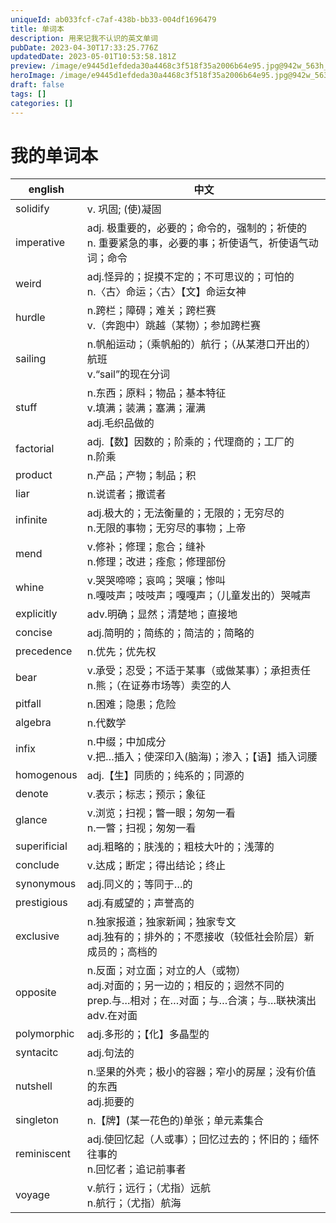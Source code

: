 ```yaml
---
uniqueId: ab033fcf-c7af-438b-bb33-004df1696479
title: 单词本
description: 用来记我不认识的英文单词
pubDate: 2023-04-30T17:33:25.776Z
updatedDate: 2023-05-01T10:53:58.181Z
preview: /image/e9445d1efdeda30a4468c3f518f35a2006b64e95.jpg@942w_563h_progressive.webp
heroImage: /image/e9445d1efdeda30a4468c3f518f35a2006b64e95.jpg@942w_563h_progressive.webp
draft: false
tags: []
categories: []
---
```


# 我的单词本

|english|中文|
|-------|----|
|solidify|v. 巩固; (使)凝固|
|imperative|adj. 极重要的，必要的；命令的，强制的；祈使的 <br/>n. 重要紧急的事，必要的事；祈使语气，祈使语气动词；命令|
|weird|adj.怪异的；捉摸不定的；不可思议的；可怕的<br/>n.〈古〉命运；〈古〉【文】命运女神|
|hurdle|n.跨栏；障碍；难关；跨栏赛<br/>v.（奔跑中）跳越（某物）；参加跨栏赛|
|sailing|n.帆船运动；（乘帆船的）航行；（从某港口开出的）航班<br/>v.“sail”的现在分词|
|stuff|n.东西；原料；物品；基本特征<br/>v.填满；装满；塞满；灌满<br/>adj.毛织品做的|
|factorial|adj.【数】因数的；阶乘的；代理商的；工厂的<br/>n.阶乘|
|product|n.产品；产物；制品；积|
|liar|n.说谎者；撒谎者|
|infinite|adj.极大的；无法衡量的；无限的；无穷尽的<br/>n.无限的事物；无穷尽的事物；上帝|
|mend|v.修补；修理；愈合；缝补<br/>n.修理；改进；痊愈；修理部份|
|whine|v.哭哭啼啼；哀鸣；哭嚷；惨叫<br/>n.嘎吱声；吱吱声；嘎嘎声；（儿童发出的）哭喊声|
|explicitly|adv.明确；显然；清楚地；直接地|
|concise|adj.简明的；简练的；简洁的；简略的|
|precedence|n.优先；优先权|
|bear|v.承受；忍受；不适于某事（或做某事）；承担责任<br/>n.熊；（在证券市场等）卖空的人|
|pitfall|n.困难；隐患；危险|
|algebra|n.代数学|
|infix|n.中缀；中加成分<br/>v.把…插入；使深印入(脑海)；渗入；【语】插入词腰|
|homogenous|adj.【生】同质的；纯系的；同源的|
|denote|v.表示；标志；预示；象征|
|glance|v.浏览；扫视；瞥一眼；匆匆一看<br/>n.一瞥；扫视；匆匆一看|
|superificial|adj.粗略的；肤浅的；粗枝大叶的；浅薄的|
|conclude|v.达成；断定；得出结论；终止|
|synonymous|adj.同义的；等同于…的|
|prestigious|adj.有威望的；声誉高的|
|exclusive|n.独家报道；独家新闻；独家专文<br/>adj.独有的；排外的；不愿接收（较低社会阶层）新成员的；高档的|
|opposite|n.反面；对立面；对立的人（或物）<br/>adj.对面的；另一边的；相反的；迥然不同的<br/>prep.与…相对；在…对面；与…合演；与…联袂演出<br/>adv.在对面|
|polymorphic|adj.多形的；【化】多晶型的|
|syntacitc|adj.句法的|
|nutshell|n.坚果的外壳；极小的容器；窄小的房屋；没有价值的东西<br/>adj.扼要的|
|singleton|n.【牌】(某一花色的)单张；单元素集合|
|reminiscent|adj.使回忆起（人或事）；回忆过去的；怀旧的；缅怀往事的<br/>n.回忆者；追记前事者|
|voyage|v.航行；远行；（尤指）远航<br/>n.航行；（尤指）航海|